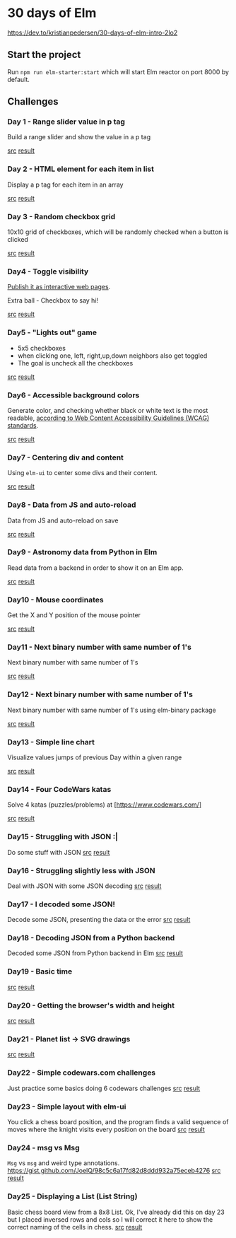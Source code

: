 # 30 days of Elm

https://dev.to/kristianpedersen/30-days-of-elm-intro-2lo2

## Start the project
Run ```npm run elm-starter:start``` which will start Elm reactor on port 8000 by default. 

## Challenges
### Day 1 - Range slider value in p tag

Build a range slider and show the value in a p tag

[src](src/Day1.elm) [result](https://jmtalarn.github.io/30-days-of-elm/day1)

### Day 2 - HTML element for each item in list

Display a p tag for each item in an array

[src](src/Day2.elm) [result](https://jmtalarn.github.io/30-days-of-elm/day2)

### Day 3 - Random checkbox grid

10x10 grid of checkboxes, which will be randomly checked when a button is clicked

[src](src/Day3.elm) [result](https://jmtalarn.github.io/30-days-of-elm/day3)

### Day4 - Toggle visibility

[Publish it as interactive web pages](readme.md).

Extra ball - Checkbox to say hi!

[src](src/Day4.elm) [result](https://jmtalarn.github.io/30-days-of-elm/day4)

### Day5 - "Lights out" game
* 5x5 checkboxes 
* when clicking one, left, right,up,down neighbors also get toggled
* The goal is uncheck all the checkboxes

[src](src/Day5.elm) [result](https://jmtalarn.github.io/30-days-of-elm/day5)

### Day6 - Accessible background colors
Generate color, and checking whether black or white text is the most readable, [according to Web Content Accessibility Guidelines (WCAG) standards](https://www.w3.org/TR/UNDERSTANDING-WCAG20/conformance.html#uc-levels-head).

[src](src/Day6.elm) [result](https://jmtalarn.github.io/30-days-of-elm/day6)

### Day7 - Centering div and content
Using ```elm-ui``` to center some divs and their content.

[src](src/Day7.elm) [result](https://jmtalarn.github.io/30-days-of-elm/day7)

### Day8 - Data from JS and auto-reload
Data from JS and auto-reload on save

[src](src/Day8.elm) [result](https://jmtalarn.github.io/30-days-of-elm/day8)

### Day9 - Astronomy data from Python in Elm
Read data from a backend in order to show it on an Elm app.

[src](src/Day9.elm) [result](https://jmtalarn.github.io/30-days-of-elm/day9)

### Day10 - Mouse coordinates
Get the X and Y position of the mouse pointer

[src](src/Day10.elm) [result](https://jmtalarn.github.io/30-days-of-elm/day10)


### Day11 - Next binary number with same number of 1's
Next binary number with same number of 1's

[src](src/Day11.elm) [result](https://jmtalarn.github.io/30-days-of-elm/day11)


### Day12 - Next binary number with same number of 1's
Next binary number with same number of 1's using elm-binary package

[src](src/Day12.elm) [result](https://jmtalarn.github.io/30-days-of-elm/day12)

### Day13 - Simple line chart
Visualize values jumps of previous Day within a given range

[src](src/Day13.elm) [result](https://jmtalarn.github.io/30-days-of-elm/day13)

### Day14 - Four CodeWars katas
Solve 4 katas (puzzles/problems) at [https://www.codewars.com/] 

[src](src/Day14.elm) [result](https://jmtalarn.github.io/30-days-of-elm/day14)

### Day15 - Struggling with JSON :|
Do some stuff with JSON
[src](src/Day15.elm) [result](https://jmtalarn.github.io/30-days-of-elm/day15)

### Day16 - Struggling slightly less with JSON
Deal with JSON with some JSON decoding
[src](src/Day16.elm) [result](https://jmtalarn.github.io/30-days-of-elm/day16)

### Day17 - I decoded some JSON!
Decode some JSON, presenting the data or the error
[src](src/Day17.elm) [result](https://jmtalarn.github.io/30-days-of-elm/day17)

### Day18 - Decoding JSON from a Python backend
Decoded some JSON from Python backend in Elm
[src](src/Day18.elm) [result](https://jmtalarn.github.io/30-days-of-elm/day18)

### Day19 - Basic time
[src](src/Day19.elm) [result](https://jmtalarn.github.io/30-days-of-elm/day19)

### Day20 - Getting the browser's width and height
[src](src/Day20.elm) [result](https://jmtalarn.github.io/30-days-of-elm/day20)

### Day21 - Planet list -> SVG drawings
[src](src/Day21.elm) [result](https://jmtalarn.github.io/30-days-of-elm/day21)

### Day22 - Simple codewars.com challenges
Just practice some basics doing 6 codewars challenges
[src](src/Day22.elm) [result](https://jmtalarn.github.io/30-days-of-elm/day22)

### Day23 - Simple layout with elm-ui
You click a chess board position, and the program finds a valid sequence of moves where the knight visits every position on the board
[src](src/Day23.elm) [result](https://jmtalarn.github.io/30-days-of-elm/day23)

### Day24 - msg vs Msg
```Msg``` vs ```msg``` and weird type annotations.
<https://gist.github.com/JoelQ/98c5c6a17fd82d8ddd932a75eceb4276>
[src](src/Day24.elm) [result](https://jmtalarn.github.io/30-days-of-elm/day24)

### Day25 - Displaying a List (List String)
Basic chess board view from a 8x8 List. Ok, I've already did this on day 23 but I placed inversed rows and cols so I will correct it here to show the correct naming of the cells in chess.
[src](src/Day25.elm) [result](https://jmtalarn.github.io/30-days-of-elm/day25)

